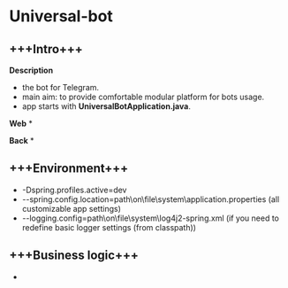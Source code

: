Universal-bot
============

+++Intro+++
-----------

**Description**
* the bot for Telegram.
* main aim: to provide comfortable modular platform for bots usage.
* app starts with **UniversalBotApplication.java**.

**Web**
* 

**Back**
* 

+++Environment+++
-----------------

* -Dspring.profiles.active=dev
* --spring.config.location=path\on\file\system\application.properties (all customizable app settings)
* --logging.config=path\on\file\system\log4j2-spring.xml (if you need to redefine basic logger settings (from classpath))

+++Business logic+++
--------------------

*
